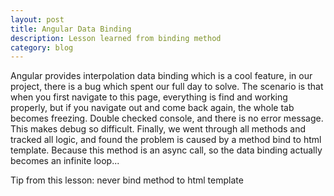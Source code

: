 ```yaml
---
layout: post
title: Angular Data Binding
description: Lesson learned from binding method
category: blog
---
```


 Angular provides interpolation data binding which is a cool feature, in our project, there is a bug 
 which spent our full day to solve. The scenario is that when you first navigate to this page, everything is 
  find and working properly, but if you navigate out and come back again, the whole tab becomes freezing.
  Double checked console, and there is no error message. This makes debug so difficult. Finally, we went through 
  all methods and tracked all logic, and found the problem is caused by a method bind to html template. Because this 
  method is an async call, so the data binding actually becomes an infinite loop...
  
  Tip from this lesson: never bind method to html template 


~~~





